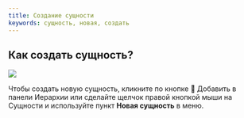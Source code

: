 ```yaml
---
title: Создание сущности
keywords: сущность, новая, создать
---
```


## Как создать сущность?

<img src="https://s3-eu-west-1.amazonaws.com/static.playcanvas.com/instructions/new_entity.gif"/>

Чтобы создать новую сущность, кликните по кнопке <span class="font-icon">&#57632;</span> Добавить в панели Иерархии или сделайте щелчок правой кнопкой мыши на Сущности и используйте пункт **Новая сущность** в меню.

